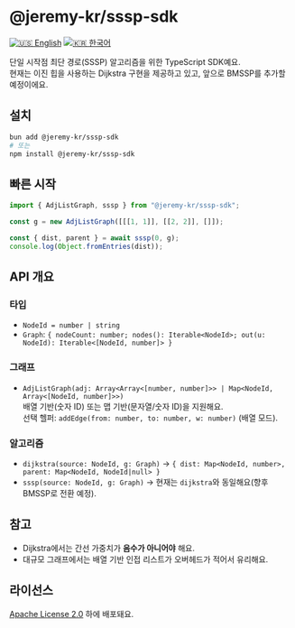 # @jeremy-kr/sssp-sdk

[![🇺🇸 English](https://img.shields.io/badge/lang-English-blue)](./README.md)
[![🇰🇷 한국어](https://img.shields.io/badge/lang-한국어-red)](./README.ko.md)

단일 시작점 최단 경로(SSSP) 알고리즘을 위한 TypeScript SDK예요.  
현재는 이진 힙을 사용하는 Dijkstra 구현을 제공하고 있고, 앞으로 BMSSP를 추가할 예정이에요.

## 설치

```bash
bun add @jeremy-kr/sssp-sdk
# 또는
npm install @jeremy-kr/sssp-sdk
```

## 빠른 시작

```ts
import { AdjListGraph, sssp } from "@jeremy-kr/sssp-sdk";

const g = new AdjListGraph([[[1, 1]], [[2, 2]], []]);

const { dist, parent } = await sssp(0, g);
console.log(Object.fromEntries(dist));
```

## API 개요

### 타입

- `NodeId = number | string`
- `Graph`: `{ nodeCount: number; nodes(): Iterable<NodeId>; out(u: NodeId): Iterable<[NodeId, number]> }`

### 그래프

- `AdjListGraph(adj: Array<Array<[number, number]>> | Map<NodeId, Array<[NodeId, number]>>)`  
  배열 기반(숫자 ID) 또는 맵 기반(문자열/숫자 ID)을 지원해요.  
  선택 헬퍼: `addEdge(from: number, to: number, w: number)` (배열 모드).

### 알고리즘

- `dijkstra(source: NodeId, g: Graph)` → `{ dist: Map<NodeId, number>, parent: Map<NodeId, NodeId|null> }`
- `sssp(source: NodeId, g: Graph)` → 현재는 `dijkstra`와 동일해요(향후 BMSSP로 전환 예정).

## 참고

- Dijkstra에서는 간선 가중치가 **음수가 아니어야** 해요.
- 대규모 그래프에서는 배열 기반 인접 리스트가 오버헤드가 적어서 유리해요.

## 라이선스

[Apache License 2.0](../../LICENSE) 하에 배포돼요.
